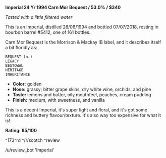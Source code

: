 **Imperial 24 Yr 1994 Carn Mor Bequest / 53.0% / $340**

*Tasted with a little filtered water*

This is an Imperial, distilled 28/06/1994 and bottled 07/07/2018, resting in bourbon barrel #5412, one of 161 bottles.

Carn Mor Bequest is the Morrison & Mackay IB label, and it describes itself a bit floridly as:

    BEQUEST (n.)
    LEGACY
    BESTOWAL
    HERITAGE
    INHERITANCE

* **Color:** golden
* **Nose:** grassy; bitter grape skins, dry white wine, orchids, and pine
* **Taste:** lemons and butter, oily mouthfeel, peaches, cream pudding
* **Finish:** medium, with sweetness, and vanilla

This is a decent Imperial, it's super light and floral, and it's got some richness and buttery flavour/texture.  It's also way too expensive for what it is!

**Rating: 85/100**

^173^rd ^/r/scotch ^review

/u/review_bot 'Imperial'
